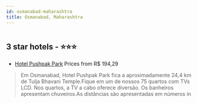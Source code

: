 ```yaml
---
id: osmanabad-maharashtra
title: Osmanabad, Maharashtra
---
```


<center><img src="https://i.travelapi.com/hotels/27000000/26550000/26544100/26544039/074fe5d8_z.jpg" alt="" /></center>


##  3 star hotels - ⭐️⭐️⭐️

-    [Hotel Pushpak Park](https://www.hurb.com/br/aud/https://www.hurb.com/br/hotels/osmanabad/hotel-pushpak-park-HT-QO7T?cmp=18055) Prices from R$ 194,29
   > Em Osmanabad, Hotel Pushpak Park fica a aproximadamente 24,4 km de Tulja Bhavani Temple.Fique em um de nossos 75 quartos com TVs LCD. Nos quartos, a TV a cabo oferece diversão. Os banheiros apresentam chuveiros.As distâncias são apresentadas em números in
